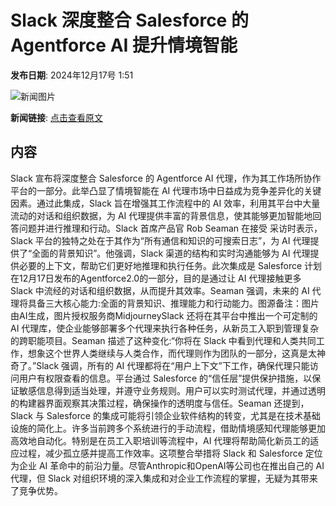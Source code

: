 # Slack 深度整合 Salesforce 的 Agentforce AI 提升情境智能

**发布日期**: 2024年12月17号 1:51

![新闻图片](https://pic.chinaz.com/picmap/202308171550207014_1.jpg)

**新闻链接**: [点击查看原文](https://www.aibase.com/zh/news/14008)

## 内容

Slack 宣布将深度整合 Salesforce 的 Agentforce AI 代理，作为其工作场所协作平台的一部分。此举凸显了情境智能在 AI 代理市场中日益成为竞争差异化的关键因素。通过此集成，Slack 旨在增强其工作流程中的 AI 效率，利用其平台中大量流动的对话和组织数据，为 AI 代理提供丰富的背景信息，使其能够更加智能地回答问题并进行推理和行动。Slack 首席产品官 Rob Seaman 在接受 采访时表示，Slack 平台的独特之处在于其作为“所有通信和知识的可搜索日志”，为 AI 代理提供了“全面的背景知识”。他强调，Slack 渠道的结构和实时沟通能够为 AI 代理提供必要的上下文，帮助它们更好地推理和执行任务。此次集成是 Salesforce 计划在12月17日发布的Agentforce2.0的一部分，目的是通过让 AI 代理接触更多 Slack 中流经的对话和组织数据，从而提升其效率。Seaman 强调，未来的 AI 代理将具备三大核心能力:全面的背景知识、推理能力和行动能力。图源备注：图片由AI生成，图片授权服务商MidjourneySlack 还将在其平台中推出一个可定制的AI 代理库，使企业能够部署多个代理来执行各种任务，从新员工入职到管理复杂的跨职能项目。Seaman 描述了这种变化:“你将在 Slack 中看到代理和人类共同工作，想象这个世界人类继续与人类合作，而代理则作为团队的一部分，这真是太神奇了。”Slack 强调，所有的 AI 代理都将在“用户上下文”下工作，确保代理只能访问用户有权限查看的信息。平台通过 Salesforce 的“信任层”提供保护措施，以保证敏感信息得到适当处理，并遵守业务规则。用户可以实时测试代理，并通过透明的构建器界面观察其决策过程，确保操作的透明度与信任。Seaman 还提到，Slack 与 Salesforce 的集成可能将引领企业软件结构的转变，尤其是在技术基础设施的简化上。许多当前跨多个系统进行的手动流程，借助情境感知代理能够更加高效地自动化。特别是在员工入职培训等流程中，AI 代理将帮助简化新员工的适应过程，减少孤立感并提高工作效率。这项整合举措将 Slack 和 Salesforce 定位为企业 AI 革命中的前沿力量。尽管Anthropic和OpenAI等公司也在推出自己的 AI 代理，但 Slack 对组织环境的深入集成和对企业工作流程的掌握，无疑为其带来了竞争优势。
